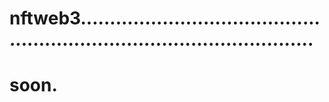 # nftweb3.............................................................................................
# soon.
